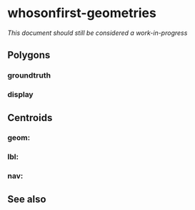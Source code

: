 # whosonfirst-geometries

_This document should still be considered a work-in-progress_

## Polygons

### groundtruth

### display

## Centroids

### geom:

### lbl:

### nav:

## See also

